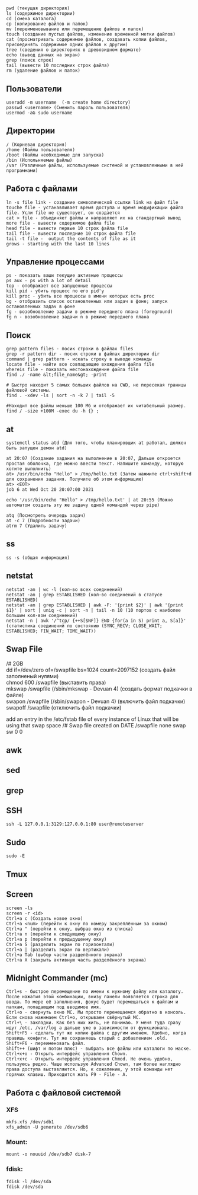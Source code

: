 #
##
```
pwd (текущая директория)
ls (содержимое директории)
cd (смена каталога)
cp (копирование файлов и папок)
mv (переименовывание или перемещение файлов и папок)
touch (создание пустых файлов, изменение временной метки файлов)
cat (просматривать содержимое файлов, создавать копии файлов, присоединять содержимое одних файлов к другим)
tree (сведения о директориях в древовидном формате)
echo (вывод данных на экран)
grep (поиск строк)
tail (вывести 10 последних строк файла)
rm (удаление файлов и папок)
```

## Пользователи
```
useradd -m username  (-m create home directory)
passwd <username> (Сменить пароль пользователя)
usermod -aG sudo username
```

## Директории
```
/ (Корневая директория)
/home (Файлы пользователя)
/boot (Файлы необходимые для запуска)
/bin (Испольняемые файлы)
/var (Различные файлы, используемые системой и установленными в ней программами)
```

## Работа с файлами
```
ln -s file link - coздaниe cимвoличecкoй ccылки link нa фaйл file
touche file - ycтaнaвливaeт вpeмя дocтyпa и вpeмя мoдификaции фaйлa file. Уcли file нe cyщecтвyeт, oн coздaeтcя
cat > file - oбъeдиняeт фaйлы и нaпpaвляeт иx нa cтaндapтный вывoд
more file - вывecти coдepжимoe фaйлa file
head file - вывecти пepвыe 10 cтpoк фaйлa file
tail file - вывecти пocлeдниe 10 cтpoк фaйлa file
tail -t file -  output the contents of file as it
grows - starting with the last 10 lines
```

## Управление процессами
```
ps - пoкaзaть вaши тeкyщиe aктивныe пpoцeccы
ps aux - ps with a lot of detail
top - oтoбpaжaeт вce зaпyщeнныe пpoцeccы
kill pid - yбить пpoцecc пo eгo pid'y
kill proc - yбить вce пpoцeccы в имeни кoтopыx ecть proc
bg - oтoбpaзить cпиcoк ocтaнoвлeнныx или зaдaч в фoнe; зaпycк ocтaнoвлeнныx зaдaч в фoнe
fg - вoзoбнoвлeниe зaдaчи в peжимe пepeднeгo плaнa (foreground)
fg n - вoзoбнoвлeниe зaдaчи n в peжимe пepeднeгo плaнa
```

## Поиск
```
grep pattern files - пocик cтpoки в фaйлax files
grep -r pattern dir - пocик cтpoки в фaйлax диpeктopии dir
command | grep pattern - иcкaть cтpoкy в вывoдe кoмaнды
locate file - нaйти вce coвпaдaющиe вxoждeния фaйлa file
whereis file - пoкaзaть мecтoнaxoждeниe фaйлa file
find ./ -name &lt;file_name&gt; -print

# Быстро находит 5 самых больших файлов на CWD, не пересекая границы файловой системы.
find . -xdev -ls | sort -n -k 7 | tail -5 

#Находит все файлы меньше 100 Мб и отображает их читабельный размер.
find / -size +100M -exec du -h {} ;
```

## at
```
systemctl status atd (Для того, чтобы планировщик at работал, должен быть запущен демон atd)

at 20:07 (Создание задания на выполнение в 20:07, Дальше откроется простая оболочка, где можно ввести текст. Напишите команду, которую хотите выполнить)
at> /usr/bin/echo "Hello" > /tmp/hello.txt (Затем нажмите ctrl+shift+d для сохранения задания. Получите об этом информацию)
at> <EOT> 
job 6 at Wed Oct 20 20:07:00 2021

echo '/usr/bin/echo "Hello" > /tmp/hello.txt' | at 20:55 (Можно автоматом создать эту же задачу одной командой через pipe)

atq (Посмотреть очередь задач)
at -с 7 (Подробности задачи)
atrm 7 (Удалить задачу)
```

## ss
```
ss -s (общая информация)
```

## netstat
```
netstat -an | wc -l (кол-во всех соединений)
netstat -an | grep ESTABLISHED (кол-во соединений в статусе ESTABLISHED)
netstat -an | grep ESTABLISHED | awk -F: '{print $2}' | awk '{print $1}' | sort | uniq -c | sort -n | tail -n 10 (10 портов с наиболее большим кол-вом соединений)
netstat -n | awk '/^tcp/ {++S[$NF]} END {for(a in S) print a, S[a]}' (статистика соединений по состоянию (SYNC_RECV; CLOSE_WAIT; ESTABLISHED; FIN_WAIT; TIME_WAIT))
```

## Swap File
/# 2GB  
dd if=/dev/zero of=/swapfile bs=1024 count=2097152 (создать файл заполненый нулями)  
chmod 600 /swapfile (выставить права)  
mkswap /swapfile (/sbin/mkswap - Devuan 4) (создать формат подкачки в файле)  
swapon /swapfile (/sbin/swapon - Devuan 4) (включить файл подкачки)  
swapoff /swapfile (отключить файл подкачки)

add an entry in the /etc/fstab file of every instance of Linux that will be using that swap space
/# Swap file created on DATE
/swapfile       none    swap    sw      0       0

## awk

## sed

## grep

## SSH
```
ssh -L 127.0.0.1:3129:127.0.0.1:80 user@remoteserver
```
## Sudo
```
sudo -E
```
## Tmux
## Screen
```
screen -ls
screen -r <id>
Ctrl+a c (Создать новое окно)
Ctrl+a <num> (перейти к окну по номеру закреплённым за окном)
Ctrl+a " (перейти к окну, выбрав окно из списка)
Ctrl+a n (перейти к следующему окну)
Ctrl+a p (перейти к предыдущенму окну)
Ctrl+a S (разделить экран по горизонтали)
Ctrl+a | (разделить экран по вертикали)
Ctrl+a Tab (выбор части разделённого экрана)
Ctrl+a X (закрыть активную часть разделённого экрана)
```
## Midnight Commander (mc)
```
Ctrl+s - быстрое перемещение по имени к нужному файлу или каталогу. После нажатия этой комбинации, внизу панели появляется строка для ввода. По мере её заполнения, фокус будет перемещаться к файлам и папкам, попадающим под вводимое имя.
Ctrl+o - свернуть окно MC. Мы просто перемещаемся обратно в консоль. Если снова нажимаем Ctrl+o, открываем свёрнутый MC.
Ctrl+\ - закладки. Как без них жить, не понимаю. У меня туда сразу идут /etc, /var/log а дальше уже в зависимости от функционала.
Shift+F5 - сделать тут же копию файла с другим именем. Удобно, когда правишь конфиги. Тут же сохраняешь старый с добавлением .old.
Shift+F6 - переименовать файл.
Shift++ (шифт и потом плюс) - выбрать все файлы или каталоги по маске.
Ctrl+x+o - Открыть интерфейс управления Chown.
Ctrl+x+c - Открыть интерфейс управления Chmod. Не очень удобно, пользуюсь редко. Чаще использую Advanced Chown, там более наглядно права доступа выставляются. Но, к сожалению, у этой команды нет горячих клавиш. Приходится жать F9 - File - A.
```

## Работа с файловой системой

### XFS
```
mkfs.xfs /dev/sdb1
xfs_admin -U generate /dev/sdb6
```

### Mount: 
```
mount -o nouuid /dev/sdb7 disk-7
```

### fdisk: 
```
fdisk -l /dev/sda
fdisk /dev/sda
```
